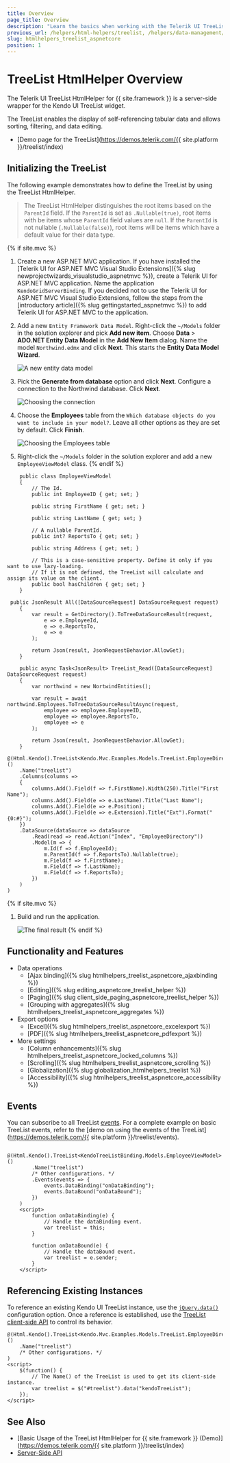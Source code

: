 ```yaml
---
title: Overview
page_title: Overview
description: "Learn the basics when working with the Telerik UI TreeList HtmlHelper for {{ site.framework }}."
previous_url: /helpers/html-helpers/treelist, /helpers/data-management/treelist/overview
slug: htmlhelpers_treelist_aspnetcore
position: 1
---
```


# TreeList HtmlHelper Overview

The Telerik UI TreeList HtmlHelper for {{ site.framework }} is a server-side wrapper for the Kendo UI TreeList widget.

The TreeList enables the display of self-referencing tabular data and allows sorting, filtering, and data editing.

* [Demo page for the TreeList](https://demos.telerik.com/{{ site.platform }}/treelist/index)

## Initializing the TreeList

The following example demonstrates how to define the TreeList by using the TreeList HtmlHelper.

> The TreeList HtmlHelper distinguishes the root items based on the `ParentId` field. If the `ParentId` is set as `.Nullable(true)`, root items with be items whose `ParentId` field values are `null`. If the `ParentId` is not nullable (`.Nullable(false)`), root items will be items which have a default value for their data type.

{% if site.mvc %}
1. Create a new ASP.NET MVC application. If you have installed the [Telerik UI for ASP.NET MVC Visual Studio Extensions]({% slug newprojectwizards_visualstudio_aspnetmvc %}), create a Telerik UI for ASP.NET MVC application. Name the application `KendoGridServerBinding`. If you decided not to use the Telerik UI for ASP.NET MVC Visual Studio Extensions, follow the steps from the [introductory article]({% slug gettingstarted_aspnetmvc %}) to add Telerik UI for ASP.NET MVC to the application.
1. Add a new `Entity Framework Data Model`. Right-click the `~/Models` folder in the solution explorer and pick **Add new item**. Choose **Data** > **ADO.NET Entity Data Model** in the **Add New Item** dialog. Name the model `Northwind.edmx` and click **Next**. This starts the **Entity Data Model Wizard**.

    ![A new entity data model](images/treelist-new-entity-data-model.png)

1. Pick the **Generate from database** option and click **Next**. Configure a connection to the Northwind database. Click **Next**.

    ![Choosing the connection](images/treelist-entity-data-model.png)

1. Choose the **Employees** table from the `Which database objects do you want to include in your model?`. Leave all other options as they are set by default. Click **Finish**.

    ![Choosing the Employees table](images/treelist-database-objects.png)

1. Right-click the `~/Models` folder in the solution explorer and add a new `EmployeeViewModel` class.
{% endif %}

```Model
    public class EmployeeViewModel
    {
        // The Id.
        public int EmployeeID { get; set; }

        public string FirstName { get; set; }

        public string LastName { get; set; }

        // A nullable ParentId.
        public int? ReportsTo { get; set; }

        public string Address { get; set; }

        // This is a case-sensitive property. Define it only if you want to use lazy-loading.
        // If it is not defined, the TreeList will calculate and assign its value on the client.
        public bool hasChildren { get; set; }
    }
```
```Controller
 public JsonResult All([DataSourceRequest] DataSourceRequest request)
    {
        var result = GetDirectory().ToTreeDataSourceResult(request,
            e => e.EmployeeId,
            e => e.ReportsTo,
            e => e
        );

        return Json(result, JsonRequestBehavior.AllowGet);
    }
```
```AsyncController  
    public async Task<JsonResult> TreeList_Read([DataSourceRequest] DataSourceRequest request)
    {
        var northwind = new NortwindEntities();

        var result = await northwind.Employees.ToTreeDataSourceResultAsync(request,
            employee => employee.EmployeeID,
            employee => employee.ReportsTo,
            employee => e
        );

        return Json(result, JsonRequestBehavior.AllowGet);
    }

```
```Razor
@(Html.Kendo().TreeList<Kendo.Mvc.Examples.Models.TreeList.EmployeeDirectoryModel>()
    .Name("treelist")
    .Columns(columns =>
    {
        columns.Add().Field(f => f.FirstName).Width(250).Title("First Name");
        columns.Add().Field(e => e.LastName).Title("Last Name");
        columns.Add().Field(e => e.Position);
        columns.Add().Field(e => e.Extension).Title("Ext").Format("{0:#}");
    })
    .DataSource(dataSource => dataSource
        .Read(read => read.Action("Index", "EmployeeDirectory"))
        .Model(m => {
            m.Id(f => f.EmployeeId);
            m.ParentId(f => f.ReportsTo).Nullable(true);
            m.Field(f => f.FirstName);
            m.Field(f => f.LastName);
            m.Field(f => f.ReportsTo);
        })
    )
)
```
{% if site.mvc %}
1. Build and run the application.

    ![The final result](images/treelist-bound.png)
{% endif %}

## Functionality and Features

* Data operations
    * [Ajax binding]({% slug htmlhelpers_treelist_aspnetcore_ajaxbinding %})
    * [Editing]({% slug editing_aspnetcore_treelist_helper %})
    * [Paging]({% slug client_side_paging_aspnetcore_treelist_helper %})
    * [Grouping with aggregates]({% slug htmlhelpers_treelist_aspnetcore_aggregates %})
* Export options
    * [Excel]({% slug htmlhelpers_treelist_aspnetcore_excelexport %})
    * [PDF]({% slug htmlhelpers_treelist_aspnetcore_pdfexport %})
* More settings
    * [Column enhancements]({% slug htmlhelpers_treelist_aspnetcore_locked_columns %})
    * [Scrolling]({% slug htmlhelpers_treelist_aspnetcore_scrolling %})
    * [Globalization]({% slug globalization_htmlhelpers_treelist %})
    * [Accessibility]({% slug htmlhelpers_treelist_aspnetcore_accessibility %})

## Events

You can subscribe to all TreeList [events](https://docs.telerik.com/kendo-ui/api/javascript/ui/treelist#events). For a complete example on basic TreeList events, refer to the [demo on using the events of the TreeList](https://demos.telerik.com/{{ site.platform }}/treelist/events).

```Razor
    @(Html.Kendo().TreeList<KendoTreeListBinding.Models.EmployeeViewModel>()
        .Name("treelist")
        /* Other configurations. */
        .Events(events => {
            events.DataBinding("onDataBinding");
            events.DataBound("onDataBound");
        })
    )
    <script>
        function onDataBinding(e) {
            // Handle the dataBinding event.
            var treelist = this;
        }

        function onDataBound(e) {
            // Handle the dataBound event.
            var treelist = e.sender;
        }
    </script>
```

## Referencing Existing Instances

To reference an existing Kendo UI TreeList instance, use the [`jQuery.data()`](https://api.jquery.com/jQuery.data/) configuration option. Once a reference is established, use the [TreeList client-side API](https://docs.telerik.com/kendo-ui/api/javascript/ui/treelist#methods) to control its behavior.

    @(Html.Kendo().TreeList<Kendo.Mvc.Examples.Models.TreeList.EmployeeDirectoryModel>()
        .Name("treelist")
        /* Other configurations. */
    )
    <script>
        $(function() {
            // The Name() of the TreeList is used to get its client-side instance.
            var treelist = $("#treelist").data("kendoTreeList");
        });
    </script>

## See Also

* [Basic Usage of the TreeList HtmlHelper for {{ site.framework }} (Demo)](https://demos.telerik.com/{{ site.platform }}/treelist/index)
* [Server-Side API](/api/treelist)

